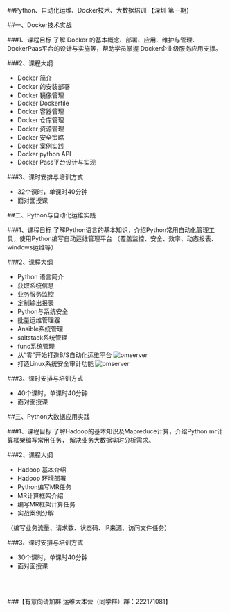 ##Python、自动化运维、Docker技术、大数据培训
【深圳 第一期】

##一、Docker技术实战

###1、课程目标
        了解 Docker 的基本概念、部署、应用、维护与管理、DockerPaas平台的设计与实施等，帮助学员掌握
      Docker企业级服务应用支撑。
  
###2、课程大纲
* Docker 简介
* Docker 的安装部署
* Docker 镜像管理
* Docker Dockerfile
* Docker 容器管理
* Docker 仓库管理
* Docker 资源管理
* Docker 安全策略
* Docker 案例实践
* Docker python API
* Docker Pass平台设计与实现

###3、课时安排与培训方式
* 32个课时，单课时40分钟
* 面对面授课

##二、Python与自动化运维实践

###1、课程目标
        了解Python语言的基本知识，介绍Python常用自动化管理工具，使用Python编写自动运维管理平台
     （覆盖监控、安全、效率、动态报表、windows运维等）
  
###2、课程大纲
* Python 语言简介
* 获取系统信息
* 业务服务监控
* 定制输出报表
* Python与系统安全
* 批量运维管理器
* Ansible系统管理
* saltstack系统管理
* func系统管理
* 从“零”开始打造B/S自动化运维平台
![omserver](http://blog.liuts.com/attachment/201410/1412483222_9836d808.png)
* 打造Linux系统安全审计功能
![omserver](http://blog.liuts.com/attachment/201410/1412483222_1313028a.png)

###3、课时安排与培训方式
* 40个课时，单课时40分钟
* 面对面授课

##三、Python大数据应用实践

###1、课程目标
        了解Hadoop的基本知识及Mapreduce计算，介绍Python mr计算框架编写常用任务，
     解决业务大数据实时分析需求。
  
###2、课程大纲
* Hadoop 基本介绍
* Hadoop 环境部署
* Python编写MR任务
* MR计算框架介绍
* 编写MR框架计算任务
* 实战案例分解

（编写业务流量、请求数、状态码、IP来源、访问文件任务）

###3、课时安排与培训方式
* 30个课时，单课时40分钟
* 面对面授课
  
<br />
<br />

###【有意向请加群 运维大本营（同学群）群：222171081】
